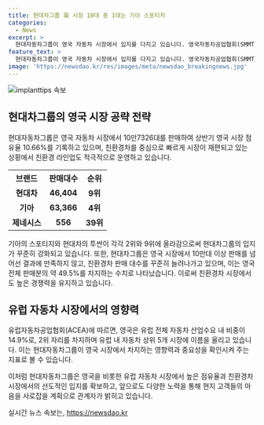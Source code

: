 ```yaml
---
title: 현대차그룹 英 시장 10대 중 1대는 기아 스포티지
categories:
  - News
excerpt: >
  현대자동차그룹이 영국 자동차 시장에서 입지를 다지고 있습니다. 영국자동차공업협회(SMMT)에 따르면, 현대차그룹은 상반기에 전년 동기 대비 1.3% 판매 증가로 10만7326대를 팔았으며, 영국 시장 점유율은 10.66%로 3년 연속 10%대를 유지하고 있습니다. 특히 친환경차의 판매 대수는 꾸준히 증가하며, 올해도 성장이 예상되고 있습니다. 유럽 내 자동차 산업수요 2위인 영국에서의 입지를 다졌으며, 이는 현대차그룹의 글로벌 시장 진출에 대한 긍정적인 전망을 보여주고 있습니다.
feature_text: >
  현대자동차그룹이 영국 자동차 시장에서 입지를 다지고 있습니다. 영국자동차공업협회(SMMT)에 따르면, 현대차그룹은 상반기에 전년 동기 대비 1.3% 판매 증가로 10만7326대를 팔았으며, 영국 시장 점유율은 10.66%로 3년 연속 10%대를 유지하고 있습니다. 특히 친환경차의 판매 대수는 꾸준히 증가하며, 올해도 성장이 예상되고 있습니다. 유럽 내 자동차 산업수요 2위인 영국에서의 입지를 다졌으며, 이는 현대차그룹의 글로벌 시장 진출에 대한 긍정적인 전망을 보여주고 있습니다.
image: 'https://newsdao.kr/res/images/meta/newsdao_breakingnews.jpg'
---
```


<p><img src="https://newsdao.kr/res/images/meta/newsdao_breakingnews.jpg" alt="implanttips 속보" /></p>

<h2 data-ke-size="size26">현대차그룹의 영국 시장 공략 전략</h2>

<p data-ke-size="size16">현대자동차그룹은 영국 자동차 시장에서 10만7326대를 판매하여 상반기 영국 시장 점유율 10.66%를 기록하고 있으며, 친환경차를 중심으로 빠르게 시장이 재편되고 있는 상황에서 친환경 라인업도 적극적으로 운영하고 있습니다.</p>

<table>
    <tr>
        <th>브랜드</th>
        <th>판매대수</th>
        <th>순위</th>
    </tr>
    <tr>
        <td style="text-align: center; height: 17px;"><b>현대차</b></td>
        <td style="text-align: center; height: 17px;"><b>46,404</b></td>
        <td style="text-align: center; height: 17px;"><b>9위</b></td>
    </tr>
    <tr>
        <td style="text-align: center; height: 17px;"><b>기아</b></td>
        <td style="text-align: center; height: 17px;"><b>63,366</b></td>
        <td style="text-align: center; height: 17px;"><b>4위</b></td>
    </tr>
    <tr>
        <td style="text-align: center; height: 17px;"><b>제네시스</b></td>
        <td style="text-align: center; height: 17px;"><b>556</b></td>
        <td style="text-align: center; height: 17px;"><b>39위</b></td>
    </tr>
</table>

<p data-ke-size="size16">기아의 스포티지와 현대차의 투싼이 각각 2위와 9위에 올라감으로써 현대차그룹의 입지가 꾸준히 강화되고 있습니다. 또한, 현대차그룹은 영국 시장에서 10만대 이상 판매를 넘어선 결과에 만족하지 않고, 친환경차 판매 대수를 꾸준히 늘려나가고 있으며, 이는 영국 전체 판매분의 약 49.5%를 차지하는 수치로 나타났습니다. 이로써 친환경차 시장에서도 높은 경쟁력을 유지하고 있습니다.</p>

<h2 data-ke-size="size26">유럽 자동차 시장에서의 영향력</h2>

<p data-ke-size="size16">유럽자동차공업협회(ACEA)에 따르면, 영국은 유럽 전체 자동차 산업수요 내 비중이 14.9%로, 2위 자리를 차지하며 유럽 내 자동차 상위 5개 시장에 이름을 올리고 있습니다. 이는 현대자동차그룹이 영국 시장에서 차지하는 영향력과 중요성을 확인시켜 주는 지표로 볼 수 있습니다.</p>

<p data-ke-size="size16">이처럼 현대자동차그룹은 영국을 비롯한 유럽 자동차 시장에서 높은 점유율과 친환경차 시장에서의 선도적인 입지를 확보하고, 앞으로도 다양한 노력을 통해 현지 고객들의 마음을 사로잡을 계획으로 관계자가 밝히고 있습니다.</p>
실시간 뉴스 속보는, <a href="https://newsdao.kr" rel="dofollow">https://newsdao.kr</a>


